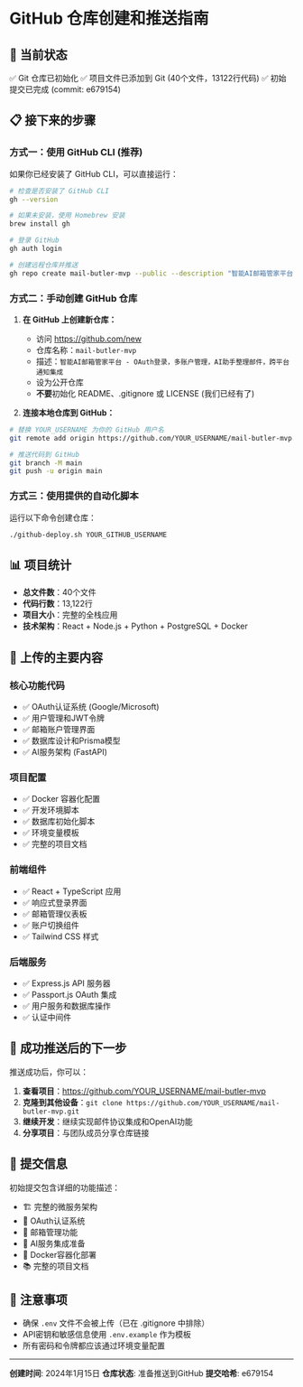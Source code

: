 # GitHub 仓库创建和推送指南

## 🚀 当前状态
✅ Git 仓库已初始化
✅ 项目文件已添加到 Git (40个文件，13122行代码)
✅ 初始提交已完成 (commit: e679154)

## 📋 接下来的步骤

### 方式一：使用 GitHub CLI (推荐)

如果你已经安装了 GitHub CLI，可以直接运行：

```bash
# 检查是否安装了 GitHub CLI
gh --version

# 如果未安装，使用 Homebrew 安装
brew install gh

# 登录 GitHub
gh auth login

# 创建远程仓库并推送
gh repo create mail-butler-mvp --public --description "智能AI邮箱管家平台 - OAuth登录，多账户管理，AI助手整理邮件，跨平台通知集成" --push --source=.
```

### 方式二：手动创建 GitHub 仓库

1. **在 GitHub 上创建新仓库：**
   - 访问 https://github.com/new
   - 仓库名称：`mail-butler-mvp`
   - 描述：`智能AI邮箱管家平台 - OAuth登录，多账户管理，AI助手整理邮件，跨平台通知集成`
   - 设为公开仓库
   - **不要**初始化 README、.gitignore 或 LICENSE (我们已经有了)

2. **连接本地仓库到 GitHub：**
```bash
# 替换 YOUR_USERNAME 为你的 GitHub 用户名
git remote add origin https://github.com/YOUR_USERNAME/mail-butler-mvp.git

# 推送代码到 GitHub
git branch -M main
git push -u origin main
```

### 方式三：使用提供的自动化脚本

运行以下命令创建仓库：

```bash
./github-deploy.sh YOUR_GITHUB_USERNAME
```

## 📊 项目统计

- **总文件数**：40个文件
- **代码行数**：13,122行
- **项目大小**：完整的全栈应用
- **技术架构**：React + Node.js + Python + PostgreSQL + Docker

## 📁 上传的主要内容

### 核心功能代码
- ✅ OAuth认证系统 (Google/Microsoft)
- ✅ 用户管理和JWT令牌
- ✅ 邮箱账户管理界面
- ✅ 数据库设计和Prisma模型
- ✅ AI服务架构 (FastAPI)

### 项目配置
- ✅ Docker 容器化配置
- ✅ 开发环境脚本
- ✅ 数据库初始化脚本
- ✅ 环境变量模板
- ✅ 完整的项目文档

### 前端组件
- ✅ React + TypeScript 应用
- ✅ 响应式登录界面
- ✅ 邮箱管理仪表板
- ✅ 账户切换组件
- ✅ Tailwind CSS 样式

### 后端服务
- ✅ Express.js API 服务器
- ✅ Passport.js OAuth 集成
- ✅ 用户服务和数据库操作
- ✅ 认证中间件

## 🎯 成功推送后的下一步

推送成功后，你可以：

1. **查看项目**：https://github.com/YOUR_USERNAME/mail-butler-mvp
2. **克隆到其他设备**：`git clone https://github.com/YOUR_USERNAME/mail-butler-mvp.git`
3. **继续开发**：继续实现邮件协议集成和OpenAI功能
4. **分享项目**：与团队成员分享仓库链接

## 📝 提交信息

初始提交包含详细的功能描述：
- 🏗️ 完整的微服务架构
- 🔐 OAuth认证系统
- 📧 邮箱管理功能
- 🤖 AI服务集成准备
- 🐳 Docker容器化部署
- 📚 完整的项目文档

## 🚨 注意事项

- 确保 `.env` 文件不会被上传（已在 .gitignore 中排除）
- API密钥和敏感信息使用 `.env.example` 作为模板
- 所有密码和令牌都应该通过环境变量配置

---

**创建时间**: 2024年1月15日
**仓库状态**: 准备推送到GitHub
**提交哈希**: e679154